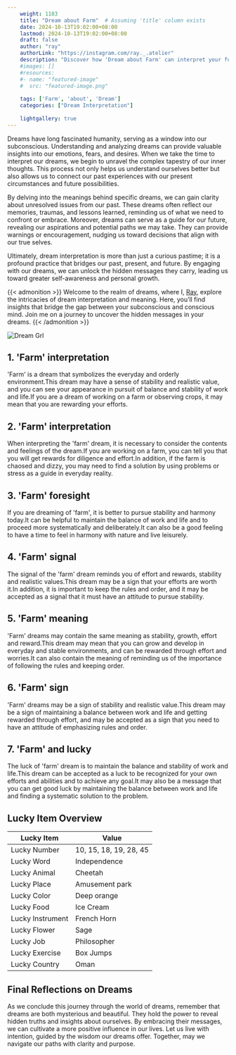 ```yaml
---
    weight: 1183
    title: "Dream about Farm"  # Assuming 'title' column exists
    date: 2024-10-13T19:02:00+08:00
    lastmod: 2024-10-13T19:02:00+08:00
    draft: false
    author: "ray"
    authorLink: "https://instagram.com/ray._.atelier"
    description: "Discover how 'Dream about Farm' can interpret your future and uncover its significant meanings in your life."
    #images: []
    #resources:
    #- name: "featured-image"
    #  src: "featured-image.png"
    
    tags: ['Farm', 'about', 'Dream']
    categories: ["Dream Interpretation"]
    
    lightgallery: true
---
```

    
Dreams have long fascinated humanity, serving as a window into our subconscious. Understanding and analyzing dreams can provide valuable insights into our emotions, fears, and desires. When we take the time to interpret our dreams, we begin to unravel the complex tapestry of our inner thoughts. This process not only helps us understand ourselves better but also allows us to connect our past experiences with our present circumstances and future possibilities.

By delving into the meanings behind specific dreams, we can gain clarity about unresolved issues from our past. These dreams often reflect our memories, traumas, and lessons learned, reminding us of what we need to confront or embrace. Moreover, dreams can serve as a guide for our future, revealing our aspirations and potential paths we may take. They can provide warnings or encouragement, nudging us toward decisions that align with our true selves.

Ultimately, dream interpretation is more than just a curious pastime; it is a profound practice that bridges our past, present, and future. By engaging with our dreams, we can unlock the hidden messages they carry, leading us toward greater self-awareness and personal growth.

{{< admonition >}}
Welcome to the realm of dreams, where I, [Ray](https://instagram.com/ray._.atelier), explore the intricacies of dream interpretation and meaning. Here, you’ll find insights that bridge the gap between your subconscious and conscious mind. Join me on a journey to uncover the hidden messages in your dreams.
{{< /admonition >}}

![Dream Grl](https://cdn.pixabay.com/photo/2017/11/02/03/35/gothic-2910057_1280.jpg "Dream Grl")

## 1. 'Farm' interpretation
'Farm' is a dream that symbolizes the everyday and orderly environment.This dream may have a sense of stability and realistic value, and you can see your appearance in pursuit of balance and stability of work and life.If you are a dream of working on a farm or observing crops, it may mean that you are rewarding your efforts.

## 2. 'Farm' interpretation
When interpreting the 'farm' dream, it is necessary to consider the contents and feelings of the dream.If you are working on a farm, you can tell you that you will get rewards for diligence and effort.In addition, if the farm is chaosed and dizzy, you may need to find a solution by using problems or stress as a guide in everyday reality.

## 3. 'Farm' foresight
If you are dreaming of 'farm', it is better to pursue stability and harmony today.It can be helpful to maintain the balance of work and life and to proceed more systematically and deliberately.It can also be a good feeling to have a time to feel in harmony with nature and live leisurely.

## 4. 'Farm' signal
The signal of the 'farm' dream reminds you of effort and rewards, stability and realistic values.This dream may be a sign that your efforts are worth it.In addition, it is important to keep the rules and order, and it may be accepted as a signal that it must have an attitude to pursue stability.

## 5. 'Farm' meaning
'Farm' dreams may contain the same meaning as stability, growth, effort and reward.This dream may mean that you can grow and develop in everyday and stable environments, and can be rewarded through effort and worries.It can also contain the meaning of reminding us of the importance of following the rules and keeping order.

## 6. 'Farm' sign
'Farm' dreams may be a sign of stability and realistic value.This dream may be a sign of maintaining a balance between work and life and getting rewarded through effort, and may be accepted as a sign that you need to have an attitude of emphasizing rules and order.

## 7. 'Farm' and lucky
The luck of 'farm' dream is to maintain the balance and stability of work and life.This dream can be accepted as a luck to be recognized for your own efforts and abilities and to achieve any goal.It may also be a message that you can get good luck by maintaining the balance between work and life and finding a systematic solution to the problem.

## Lucky Item Overview
| Lucky Item          | Value              |
|---------------|--------------------|
| Lucky Number        | 10, 15, 18, 19, 28, 45  |
| Lucky Word          | Independence |
| Lucky Animal        | Cheetah |
| Lucky Place         | Amusement park     |
| Lucky Color         | Deep orange     |
| Lucky Food          | Ice Cream      |
| Lucky Instrument    | French Horn |
| Lucky Flower        | Sage    |
| Lucky Job           | Philosopher       |
| Lucky Exercise      | Box Jumps  |
| Lucky Country       | Oman    |


##  Final Reflections on Dreams

As we conclude this journey through the world of dreams, remember that dreams are both mysterious and beautiful. They hold the power to reveal hidden truths and insights about ourselves. By embracing their messages, we can cultivate a more positive influence in our lives. Let us live with intention, guided by the wisdom our dreams offer. Together, may we navigate our paths with clarity and purpose.
